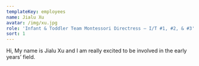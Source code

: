 ```yaml
---
templateKey: employees
name: Jialu Xu
avatar: /img/xu.jpg
role: 'Infant & Toddler Team Montessori Directress – I/T #1, #2, & #3'
sort: 1
---
```

Hi, My name is Jialu Xu and I am really excited to be involved in the early years’ field.
